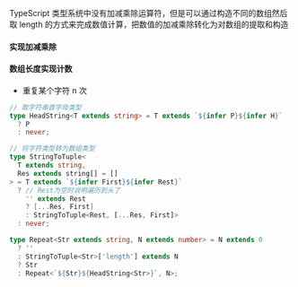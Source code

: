 TypeScript 类型系统中没有加减乘除运算符，但是可以通过构造不同的数组然后取 length 的方式来完成数值计算，把数值的加减乘除转化为对数组的提取和构造

#### 实现加减乘除

#### 数组长度实现计数

- 重复某个字符 n 次

```ts
// 取字符串首字母类型
type HeadString<T extends string> = T extends `${infer P}${infer H}`
  ? P
  : never;

// 将字符类型转为数组类型
type StringToTuple<
  T extends string,
  Res extends string[] = []
> = T extends `${infer First}${infer Rest}`
  ? // Rest为空时说明遍历到头了
    '' extends Rest
    ? [...Res, First]
    : StringToTuple<Rest, [...Res, First]>
  : never;

type Repeat<Str extends string, N extends number> = N extends 0
  ? ''
  : StringToTuple<Str>['length'] extends N
  ? Str
  : Repeat<`${Str}${HeadString<Str>}`, N>;
```
